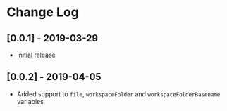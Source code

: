 # Change Log

## [0.0.1] - 2019-03-29

- Initial release

## [0.0.2] - 2019-04-05

- Added support to `file`, `workspaceFolder` and `workspaceFolderBasename` variables